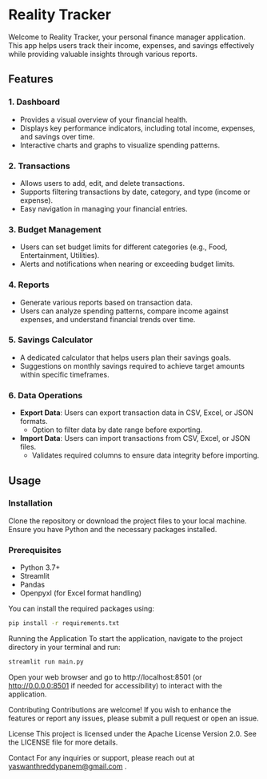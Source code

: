 # Reality Tracker

Welcome to Reality Tracker, your personal finance manager application. This app helps users track their income, expenses, and savings effectively while providing valuable insights through various reports.

## Features

### 1. Dashboard
- Provides a visual overview of your financial health.
- Displays key performance indicators, including total income, expenses, and savings over time.
- Interactive charts and graphs to visualize spending patterns.

### 2. Transactions
- Allows users to add, edit, and delete transactions.
- Supports filtering transactions by date, category, and type (income or expense).
- Easy navigation in managing your financial entries.

### 3. Budget Management
- Users can set budget limits for different categories (e.g., Food, Entertainment, Utilities).
- Alerts and notifications when nearing or exceeding budget limits.

### 4. Reports
- Generate various reports based on transaction data.
- Users can analyze spending patterns, compare income against expenses, and understand financial trends over time.

### 5. Savings Calculator
- A dedicated calculator that helps users plan their savings goals.
- Suggestions on monthly savings required to achieve target amounts within specific timeframes.

### 6. Data Operations
- **Export Data**: Users can export transaction data in CSV, Excel, or JSON formats. 
  - Option to filter data by date range before exporting.
- **Import Data**: Users can import transactions from CSV, Excel, or JSON files.
  - Validates required columns to ensure data integrity before importing.

## Usage

### Installation

Clone the repository or download the project files to your local machine. Ensure you have Python and the necessary packages installed.

### Prerequisites

- Python 3.7+
- Streamlit
- Pandas
- Openpyxl (for Excel format handling)

You can install the required packages using:

```bash
pip install -r requirements.txt
```

Running the Application
To start the application, navigate to the project directory in your terminal and run:

```bash
streamlit run main.py
```
Open your web browser and go to http://localhost:8501 (or http://0.0.0.0:8501 if needed for accessibility) to interact with the application.

Contributing
Contributions are welcome! If you wish to enhance the features or report any issues, please submit a pull request or open an issue.

License
This project is licensed under the Apache License Version 2.0. See the LICENSE file for more details.

Contact
For any inquiries or support, please reach out at yaswanthreddypanem@gmail.com .
